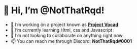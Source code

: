 # 👋 Hi, I’m @NotThatRqd!

- 👀 I’m working on a project known as **[Project Vocad](https://vocad.org/)**
- 🌱 I’m currently learning Html, css and Javascript
- 💞️ I’m not looking to collaborate on anything right now
- 📫 You can reach me through Discord: **NotThatRqd#0001**
